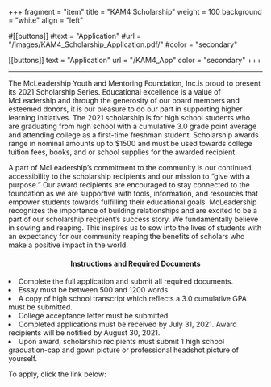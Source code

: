 +++
fragment = "item"
title = "KAM4 Scholarship"
weight = 100
background = "white"
align = "left"

#[[buttons]]
  #text = "Application"
  #url = "/images/KAM4_Scholarship_Application.pdf/"
  #color = "secondary"

[[buttons]]
  text = "Application"
  url = "/KAM4_App"
  color = "secondary"
+++

***
The McLeadership Youth and Mentoring Foundation, Inc.is proud to present its 2021 Scholarship Series. Educational excellence is a value of McLeadership and through the generosity of our board members and esteemed donors, it is our pleasure to do our part in supporting higher learning initiatives. The 2021 scholarship is for high school students who are graduating from high school with a cumulative 3.0 grade point average and attending college as a first-time freshman student. Scholarship awards range in nominal amounts up to $1500 and must be used towards college tuition fees, books, and or school supplies for the awarded recipient.

A part of McLeadership’s commitment to the community is our continued accessibility to the scholarship recipients and our mission to “give with a purpose.” Our award recipients are encouraged to stay connected to the foundation as we are supportive with tools, information, and resources that empower students towards fulfilling their educational goals. McLeadership recognizes the importance of building relationships and are excited to be a part of our scholarship recipient’s success story. 
We fundamentally believe in sowing and reaping. This inspires us to sow into the lives of students with an expectancy for our community reaping the benefits of scholars who make a positive impact in the world.  

<h4><center>Instructions and Required Documents</center></h4>

<u1>
    <li>Complete the full application and submit all required documents.</li>
    <li>Essay must be between 500 and 1200 words.</li>
    <li>A copy of high school transcript which reflects a 3.0 cumulative GPA must be submitted.</li>
    <li>College acceptance letter must be submitted.</li>
    <li>Completed applications must be received by July 31, 2021. Award recipients will be notified by August 30, 2021.</li>
    <li>Upon award, scholarship recipients must submit 1 high school graduation-cap and gown picture or professional headshot picture of yourself.
</u1>

To apply, click the link below: